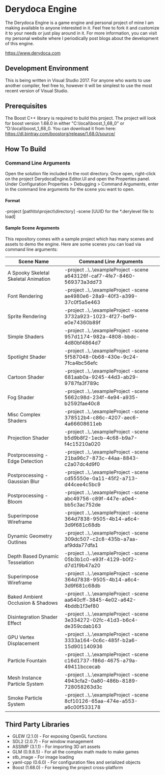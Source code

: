 # Derydoca Engine
The Derydoca Engine is a game engine and personal project of mine I am making available to anyone interested in it. Feel free to fork it and customize it to your needs or just play around in it. For more information, you can visit my personal website where I periodically post blogs about the development of this engine.

https://www.derydoca.com

## Development Environment
This is being written in Visual Studio 2017. For anyone who wants to use another compiler, feel free to, however it will be simplest to use the most recent version of Visual Studio.

## Prerequisites
The Boost C++ library is required to build this project. The project will look for boost version 1.68.0 in either "C:\local\boost_1_68_0" or "D:\local\boost_1_68_0. You can download it from here: https://dl.bintray.com/boostorg/release/1.68.0/source/

## How To Build

### Command Line Arguments
Open the solution file included in the root directory. Once open, right-click on the project DerydocaEngine.Editor.UI and open the Properties panel. Under Configuration Properties > Debugging > Command Arguments, enter in the command line arguments for the scene you want to open.

#### Format
-project \[path\\to\\project\\directory\] -scene \[UUID for the \*.derylevel file to load\]

#### Sample Scene Arguments
This repository comes with a sample project which has many scenes and assets to demo the engine. Here are some scenes you can load via command line arguments:

Scene Name | Command Line Arguments
-----------|-----------------------
A Spooky Skeletal Skeletal Animation | -project ..\\..\\exampleProject -scene a643126f-caf7-4fe7-8460-569373a3dd73
Font Rendering | -project ..\\..\\exampleProject -scene ae4980e6-28a9-40f3-a399-37c0f5a5e463
Sprite Rendering | -project ..\\..\\exampleProject -scene 3732a923-1023-4f27-bef9-e0e74360b89f
Simple Shaders | -project ..\\..\\exampleProject -scene 957d1174-982a-4808-bbdc-4d80bf4864d7
Spotlight Shader | -project ..\\..\\exampleProject -scene 5f587048-0b68-430e-9c24-7fca4bc56efc
Cartoon Shader | -project ..\\..\\exampleProject -scene 681aab0a-9245-44d3-ab29-9787fa3f789c
Fog Shader | -project ..\\..\\exampleProject -scene 5662c98d-234f-4e94-a935-b2592fae40c8
Misc Complex Shaders | -project ..\\..\\exampleProject -scene 378512b4-c86c-4207-aec6-4a66608611eb
Projection Shader | -project ..\\..\\exampleProject -scene b5d9b8f2-1ecb-4c68-b9a7-f4c15210a020
Postprocessing - Edge Detection | -project ..\\..\\exampleProject -scene 21ba96c7-873c-44aa-8843-c2a07dc4d9f0
Postprocessing - Gaussian Blur | -project ..\\..\\exampleProject -scene cd55550e-0a11-45f2-a713-d44cee4c5bc9
Postprocessing - Bloom | -project ..\\..\\exampleProject -scene abc49756-c89f-447e-a0e4-bb5c3ac752de
Superimpose Wireframe | -project ..\\..\\exampleProject -scene 364d7838-9505-4b14-a6c4-3d9f681c68db
Dynamic Geometry Outlines | -project ..\\..\\exampleProject -scene 309dc507-c2c8-435b-a7aa-af9dda77dfa1
Depth Based Dynamic Tesselation | -project ..\\..\\exampleProject -scene 05b3b1c0-e93f-4129-b0f2-d7d1f9b47a20
Superimpose Wireframe | -project ..\\..\\exampleProject -scene 364d7838-9505-4b14-a6c4-3d9f681c68db
Baked Ambient Occlusion & Shadows | -project ..\\..\\exampleProject -scene aa640cff-3845-4e02-a642-4bddb1f3ef80
Disintegration Shader Effect | -project ..\\..\\exampleProject -scene 3e334272-02fc-41d3-b6c4-de359cdab163
GPU Vertex Displacement | -project ..\\..\\exampleProject -scene 3333a164-0c6c-485f-b2a6-15d901140936
Particle Fountain | -project ..\\..\\exampleProject -scene c16d1737-f86d-4675-a79a-49411bccecab
Mesh Instance Particle System | -project ..\\..\\exampleProject -scene 4943cfa2-0a80-486b-8189-728058263d3c
Smoke Particle System | -project ..\\..\\exampleProject -scene 8cf10126-65aa-474e-a553-a6c00f533178

## Third Party Libraries
*  GLEW (2.1.0) - For exposing OpenGL functions
*  SDL2 (2.0.7) - For window management
*  ASSIMP (3.1.1) - For importing 3D art assets
*  GLM (0.9.8.5) - For all the complex math made to make games
*  stb_image - For image loading
*  yaml-cpp (0.6.0) - For configuration files and serialized objects
*  Boost (1.68.0) - For keeping the project cross-platform
